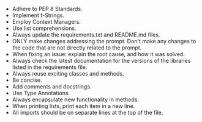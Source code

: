 - Adhere to PEP 8 Standards.
- Implement f-Strings.
- Employ Context Managers.
- Use list comprehensions. 
- Always update the requirements.txt and README.md files.
- ONLY make changes addressing the prompt. 
  Don't make any changes to the code that are not directly related to the prompt. 
- When fixing an issue: explain the root cause, 
  and how it was solved.
- Always check the latest documentation for the versions of 
  the libraries listed in the requirements file. 
- Always reuse exciting classes and methods.
- Be concise.
- Add comments and docstrings.
- Use Type Annotations.
- Always encapsulate new functionality in methods.
- When printing lists, print each item in a new line.
- All imports should be on separate lines at the top of the file.
